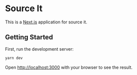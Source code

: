# Source It
This is a [Next.js](https://nextjs.org/) application for source it.

## Getting Started

First, run the development server:

```bash
yarn dev
```

Open [http://localhost:3000](http://localhost:3000) with your browser to see the result.